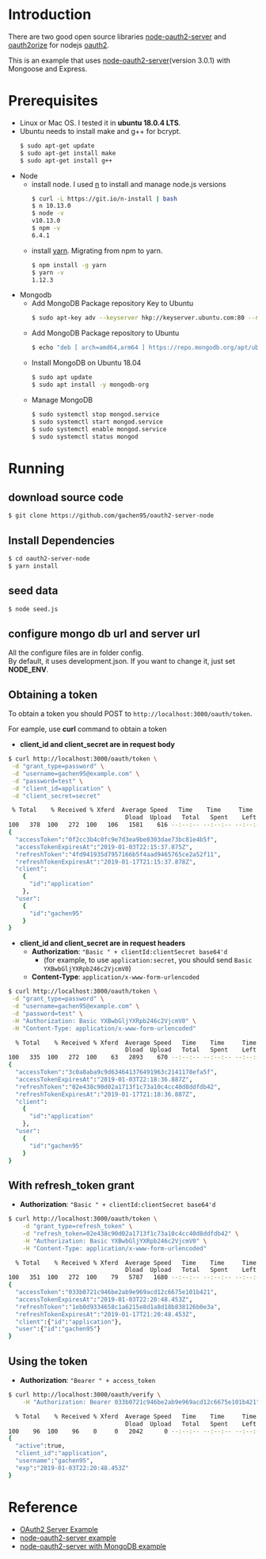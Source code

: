 # Introduction

There are two good open source libraries [node-oauth2-server](https://github.com/oauthjs/node-oauth2-server) and [oauth2orize](https://github.com/jaredhanson/oauth2orize) for nodejs [oauth2](https://www.oauth.com/).

This is an example that uses [node-oauth2-server](https://github.com/oauthjs/node-oauth2-server)(version 3.0.1) with Mongoose and Express.

# Prerequisites
- Linux or Mac OS. I tested it in **ubuntu 18.0.4 LTS**.
- Ubuntu needs to install make and g++ for bcrypt. 
  ```sh
  $ sudo apt-get update
  $ sudo apt-get install make
  $ sudo apt-get install g++
  ```
- Node
  - install node. I used [n](https://github.com/tj/n) to install and manage node.js versions
    ```sh
    $ curl -L https://git.io/n-install | bash
    $ n 10.13.0
    $ node -v
    v10.13.0
    $ npm -v
    6.4.1
    ```
  - install [yarn](https://yarnpkg.com/lang/en/docs/migrating-from-npm/). Migrating from npm to yarn.
    ```sh
    $ npm install -g yarn
    $ yarn -v
    1.12.3    
    ```  
- Mongodb
  - Add MongoDB Package repository Key to Ubuntu
    ```sh
    $ sudo apt-key adv --keyserver hkp://keyserver.ubuntu.com:80 --recv 2930ADAE8CAF5059EE73BB4B58712A2291FA4AD5
    ```
  - Add MongoDB Package repository to Ubuntu
    ```sh
    $ echo "deb [ arch=amd64,arm64 ] https://repo.mongodb.org/apt/ubuntu xenial/mongodb-org/3.6 multiverse" | sudo tee /etc/apt/sources.list.d/mongodb-org-3.6.list
    ```
  - Install MongoDB on Ubuntu 18.04
    ```sh
    $ sudo apt update
    $ sudo apt install -y mongodb-org
    ```
  - Manage MongoDB
    ```sh
    $ sudo systemctl stop mongod.service
    $ sudo systemctl start mongod.service
    $ sudo systemctl enable mongod.service
    $ sudo systemctl status mongod
    ```


# Running

## download source code

```sh
$ git clone https://github.com/gachen95/oauth2-server-node
```

## Install Dependencies

```sh
$ cd oauth2-server-node
$ yarn install
```

## seed data

```sh
$ node seed.js
```

## configure mongo db url and server url
All the configure files are in folder config.   
By default, it uses development.json. If you want to change it, just set **NODE_ENV**.

## Obtaining a token

To obtain a token you should POST to `http://localhost:3000/oauth/token`.

For eample, use **curl** command to obtain a token 

-  **client_id and client_secret are in request body**

```sh
$ curl http://localhost:3000/oauth/token \
 -d "grant_type=password" \
 -d "username=gachen95@example.com" \
 -d "password=test" \
 -d "client_id=application" \
 -d "client_secret=secret"

 % Total    % Received % Xferd  Average Speed   Time    Time     Time  Current
                                 Dload  Upload   Total   Spent    Left  Speed
100   378  100   272  100   106   1581    616 --:--:-- --:--:-- --:--:--  2197
{
  "accessToken":"0f2cc3b4c0fc9e7d3ea9be0303dae73bc81e4b5f",
  "accessTokenExpiresAt":"2019-01-03T22:15:37.875Z",
  "refreshToken":"4fd941935d7957166b5f4aad9465765ce2a52f11",
  "refreshTokenExpiresAt":"2019-01-17T21:15:37.878Z",
  "client":
    {
      "id":"application"
    },
  "user":
    {
      "id":"gachen95"
    }
}

```

-  **client_id and client_secret are in request headers**
   - **Authorization**: `"Basic " + clientId:clientSecret base64'd`
     - (for example, to use `application:secret`, you should send `Basic YXBwbGljYXRpb246c2VjcmV0`)
    - **Content-Type**: `application/x-www-form-urlencoded`
```sh
$ curl http://localhost:3000/oauth/token \
 -d "grant_type=password" \
 -d "username=gachen95@example.com" \
 -d "password=test" \
 -H "Authorization: Basic YXBwbGljYXRpb246c2VjcmV0" \
 -H "Content-Type: application/x-www-form-urlencoded"

  % Total    % Received % Xferd  Average Speed   Time    Time     Time  Current
                                 Dload  Upload   Total   Spent    Left  Speed
100   335  100   272  100    63   2893    670 --:--:-- --:--:-- --:--:--  3563
{
  "accessToken":"3c0a8aba9c9d634641376491963c2141178efa5f",
  "accessTokenExpiresAt":"2019-01-03T22:18:36.887Z",
  "refreshToken":"02e438c90d02a1713f1c73a10c4cc40d8ddfdb42",
  "refreshTokenExpiresAt":"2019-01-17T21:18:36.887Z",
  "client":
    {
      "id":"application"
    },
  "user":
    {
      "id":"gachen95"
    }
}

```

## With refresh_token grant

- **Authorization**: `"Basic " + clientId:clientSecret base64'd`

```sh
$ curl http://localhost:3000/oauth/token \
	-d "grant_type=refresh_token" \
	-d "refresh_token=02e438c90d02a1713f1c73a10c4cc40d8ddfdb42" \
	-H "Authorization: Basic YXBwbGljYXRpb246c2VjcmV0" \
	-H "Content-Type: application/x-www-form-urlencoded"

  % Total    % Received % Xferd  Average Speed   Time    Time     Time  Current
                                 Dload  Upload   Total   Spent    Left  Speed
100   351  100   272  100    79   5787   1680 --:--:-- --:--:-- --:--:--  7468
{
  "accessToken":"033b0721c946be2ab9e969acd12c6675e101b421",
  "accessTokenExpiresAt":"2019-01-03T22:20:48.453Z",
  "refreshToken":"1eb0d9334658c1a6215e8d1a8d18b838126b0e3a",
  "refreshTokenExpiresAt":"2019-01-17T21:20:48.453Z",
  "client":{"id":"application"},
  "user":{"id":"gachen95"}
}

```

## Using the token

- **Authorization**: `"Bearer " + access_token`
  
```sh
$ curl http://localhost:3000/oauth/verify \
	-H "Authorization: Bearer 033b0721c946be2ab9e969acd12c6675e101b421"

  % Total    % Received % Xferd  Average Speed   Time    Time     Time  Current
                                 Dload  Upload   Total   Spent    Left  Speed
100    96  100    96    0     0   2042      0 --:--:-- --:--:-- --:--:--  2042
{
  "active":true,
  "client_id":"application",
  "username":"gachen95",
  "exp":"2019-01-03T22:20:48.453Z"
}

```


# Reference

- [OAuth2 Server Example](https://github.com/mekentosj/oauth2-example)
- [node-oauth2-server example](https://github.com/pedroetb/node-oauth2-server-example)
- [node-oauth2-server with MongoDB example](https://github.com/pedroetb/node-oauth2-server-mongo-example)
